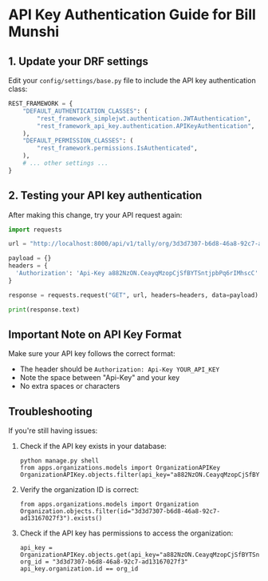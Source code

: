 # API Key Authentication Guide for Bill Munshi

## 1. Update your DRF settings

Edit your `config/settings/base.py` file to include the API key authentication class:

```python
REST_FRAMEWORK = {
    "DEFAULT_AUTHENTICATION_CLASSES": (
        "rest_framework_simplejwt.authentication.JWTAuthentication",
        "rest_framework_api_key.authentication.APIKeyAuthentication",  # Add this line
    ),
    "DEFAULT_PERMISSION_CLASSES": (
        "rest_framework.permissions.IsAuthenticated",
    ),
    # ... other settings ...
}
```

## 2. Testing your API key authentication

After making this change, try your API request again:

```python
import requests

url = "http://localhost:8000/api/v1/tally/org/3d3d7307-b6d8-46a8-92c7-ad13167027f3/configs/"

payload = {}
headers = {
  'Authorization': 'Api-Key a882NzON.CeayqMzopCjSfBYTSntjpbPq6rIMhscC'
}

response = requests.request("GET", url, headers=headers, data=payload)

print(response.text)
```

## Important Note on API Key Format

Make sure your API key follows the correct format:
- The header should be `Authorization: Api-Key YOUR_API_KEY`
- Note the space between "Api-Key" and your key
- No extra spaces or characters

## Troubleshooting

If you're still having issues:

1. Check if the API key exists in your database:
   ```
   python manage.py shell
   from apps.organizations.models import OrganizationAPIKey
   OrganizationAPIKey.objects.filter(api_key="a882NzON.CeayqMzopCjSfBYTSntjpbPq6rIMhscC").exists()
   ```

2. Verify the organization ID is correct:
   ```
   from apps.organizations.models import Organization
   Organization.objects.filter(id="3d3d7307-b6d8-46a8-92c7-ad13167027f3").exists()
   ```

3. Check if the API key has permissions to access the organization:
   ```
   api_key = OrganizationAPIKey.objects.get(api_key="a882NzON.CeayqMzopCjSfBYTSntjpbPq6rIMhscC")
   org_id = "3d3d7307-b6d8-46a8-92c7-ad13167027f3"
   api_key.organization.id == org_id
   ```
